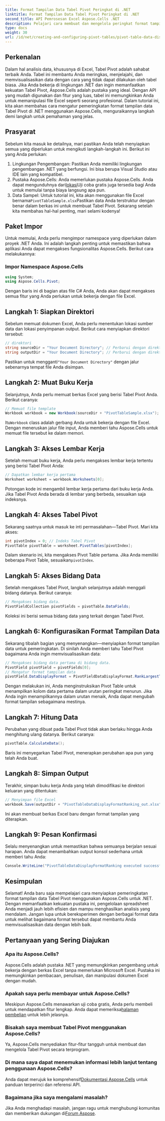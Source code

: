 ```yaml
---
title: Format Tampilan Data Tabel Pivot Peringkat di .NET
linktitle: Format Tampilan Data Tabel Pivot Peringkat di .NET
second_title: API Pemrosesan Excel Aspose.Cells .NET
description: Pelajari cara membuat dan mengelola peringkat format tampilan data Tabel Pivot di .NET menggunakan Aspose.Cells dengan panduan langkah demi langkah ini.
type: docs
weight: 30
url: /id/net/creating-and-configuring-pivot-tables/pivot-table-data-display-format-ranking/
---
```

## Perkenalan
Dalam hal analisis data, khususnya di Excel, Tabel Pivot adalah sahabat terbaik Anda. Tabel ini membantu Anda meringkas, menjelajahi, dan memvisualisasikan data dengan cara yang tidak dapat dilakukan oleh tabel biasa. Jika Anda bekerja di lingkungan .NET dan ingin memanfaatkan kekuatan Tabel Pivot, Aspose.Cells adalah pustaka yang ideal. Dengan API yang mudah digunakan dan fitur yang luas, tabel ini memungkinkan Anda untuk memanipulasi file Excel seperti seorang profesional. Dalam tutorial ini, kita akan membahas cara mengatur pemeringkatan format tampilan data Tabel Pivot di .NET menggunakan Aspose.Cells, menguraikannya langkah demi langkah untuk pemahaman yang jelas.
## Prasyarat
Sebelum kita masuk ke detailnya, mari pastikan Anda telah menyiapkan semua yang diperlukan untuk mengikuti langkah-langkah ini. Berikut ini yang Anda perlukan:
1. Lingkungan Pengembangan: Pastikan Anda memiliki lingkungan pengembangan .NET yang berfungsi. Ini bisa berupa Visual Studio atau IDE lain yang kompatibel.
2. Pustaka Aspose.Cells: Anda memerlukan pustaka Aspose.Cells. Anda dapat mengunduhnya dari[lokasi](https://releases.aspose.com/cells/net/)Uji coba gratis juga tersedia bagi Anda untuk memulai tanpa biaya langsung apa pun.
3.  Data Sampel: Untuk tutorial ini, kita akan menggunakan file Excel bernama`PivotTableSample.xlsx`Pastikan data Anda terstruktur dengan benar dalam berkas ini untuk membuat Tabel Pivot.
Sekarang setelah kita membahas hal-hal penting, mari selami kodenya!
## Paket Impor
Untuk memulai, Anda perlu mengimpor namespace yang diperlukan dalam proyek .NET Anda. Ini adalah langkah penting untuk memastikan bahwa aplikasi Anda dapat mengakses fungsionalitas Aspose.Cells. Berikut cara melakukannya:
### Impor Namespace Aspose.Cells
```csharp
using System;
using Aspose.Cells.Pivot;
```
Dengan baris ini di bagian atas file C# Anda, Anda akan dapat mengakses semua fitur yang Anda perlukan untuk bekerja dengan file Excel.
## Langkah 1: Siapkan Direktori
Sebelum memuat dokumen Excel, Anda perlu menentukan lokasi sumber data dan lokasi penyimpanan output. Berikut cara menyiapkan direktori tersebut:
```csharp
// direktori
string sourceDir = "Your Document Directory"; // Perbarui dengan direktori Anda yang sebenarnya
string outputDir = "Your Document Directory"; // Perbarui dengan direktori Anda yang sebenarnya
```
 Pastikan untuk mengganti`"Your Document Directory"` dengan jalur sebenarnya tempat file Anda disimpan.
## Langkah 2: Muat Buku Kerja
Selanjutnya, Anda perlu memuat berkas Excel yang berisi Tabel Pivot Anda. Berikut caranya:
```csharp
// Memuat file template
Workbook workbook = new Workbook(sourceDir + "PivotTableSample.xlsx");
```
 Itu`Workbook` class adalah gerbang Anda untuk bekerja dengan file Excel. Dengan meneruskan jalur file input, Anda memberi tahu Aspose.Cells untuk memuat file tersebut ke dalam memori.
## Langkah 3: Akses Lembar Kerja
Setelah memuat buku kerja, Anda perlu mengakses lembar kerja tertentu yang berisi Tabel Pivot Anda:
```csharp
// Dapatkan lembar kerja pertama
Worksheet worksheet = workbook.Worksheets[0];
```
Potongan kode ini mengambil lembar kerja pertama dari buku kerja Anda. Jika Tabel Pivot Anda berada di lembar yang berbeda, sesuaikan saja indeksnya.
## Langkah 4: Akses Tabel Pivot
Sekarang saatnya untuk masuk ke inti permasalahan—Tabel Pivot. Mari kita akses:
```csharp
int pivotIndex = 0; // Indeks Tabel Pivot
PivotTable pivotTable = worksheet.PivotTables[pivotIndex];
```
Dalam skenario ini, kita mengakses Pivot Table pertama. Jika Anda memiliki beberapa Pivot Table, sesuaikan`pivotIndex`.
## Langkah 5: Akses Bidang Data
Setelah mengakses Tabel Pivot, langkah selanjutnya adalah menggali bidang datanya. Berikut caranya:
```csharp
// Mengakses bidang data.
PivotFieldCollection pivotFields = pivotTable.DataFields;
```
Koleksi ini berisi semua bidang data yang terkait dengan Tabel Pivot.
## Langkah 6: Konfigurasikan Format Tampilan Data
Sekarang tibalah bagian yang menyenangkan—menyiapkan format tampilan data untuk pemeringkatan. Di sinilah Anda memberi tahu Tabel Pivot bagaimana Anda ingin memvisualisasikan data:
```csharp
// Mengakses bidang data pertama di bidang data.
PivotField pivotField = pivotFields[0];
// Mengatur format tampilan data
pivotField.DataDisplayFormat = PivotFieldDataDisplayFormat.RankLargestToSmallest;
```
Dengan melakukan ini, Anda menginstruksikan Pivot Table untuk menampilkan kolom data pertama dalam urutan peringkat menurun. Jika Anda ingin menampilkannya dalam urutan menaik, Anda dapat mengubah format tampilan sebagaimana mestinya.
## Langkah 7: Hitung Data
Perubahan yang dibuat pada Tabel Pivot tidak akan berlaku hingga Anda menghitung ulang datanya. Berikut caranya:
```csharp
pivotTable.CalculateData();
```
Baris ini menyegarkan Tabel Pivot, menerapkan perubahan apa pun yang telah Anda buat.
## Langkah 8: Simpan Output
Terakhir, simpan buku kerja Anda yang telah dimodifikasi ke direktori keluaran yang ditentukan:
```csharp
// Menyimpan file Excel
workbook.Save(outputDir + "PivotTableDataDisplayFormatRanking_out.xlsx");
```
Ini akan membuat berkas Excel baru dengan format tampilan yang diterapkan. 
## Langkah 9: Pesan Konfirmasi
Selalu menyenangkan untuk memastikan bahwa semuanya berjalan sesuai harapan. Anda dapat menambahkan output konsol sederhana untuk memberi tahu Anda:
```csharp
Console.WriteLine("PivotTableDataDisplayFormatRanking executed successfully.");
```
## Kesimpulan
Selamat! Anda baru saja mempelajari cara menyiapkan pemeringkatan format tampilan data Tabel Pivot menggunakan Aspose.Cells untuk .NET. Dengan memanfaatkan kekuatan pustaka ini, pengelolaan spreadsheet Anda menjadi jauh lebih efisien dan mampu menghasilkan analisis yang mendalam. Jangan lupa untuk bereksperimen dengan berbagai format data untuk melihat bagaimana format tersebut dapat membantu Anda memvisualisasikan data dengan lebih baik. 
## Pertanyaan yang Sering Diajukan
### Apa itu Aspose.Cells?
Aspose.Cells adalah pustaka .NET yang memungkinkan pengembang untuk bekerja dengan berkas Excel tanpa memerlukan Microsoft Excel. Pustaka ini memungkinkan pembacaan, penulisan, dan manipulasi dokumen Excel dengan mudah.
### Apakah saya perlu membayar untuk Aspose.Cells?
Meskipun Aspose.Cells menawarkan uji coba gratis, Anda perlu membeli untuk mendapatkan fitur lengkap. Anda dapat memeriksa[halaman pembelian](https://purchase.aspose.com/buy) untuk lebih jelasnya.
### Bisakah saya membuat Tabel Pivot menggunakan Aspose.Cells?
Ya, Aspose.Cells menyediakan fitur-fitur tangguh untuk membuat dan mengelola Tabel Pivot secara terprogram.
### Di mana saya dapat menemukan informasi lebih lanjut tentang penggunaan Aspose.Cells?
 Anda dapat merujuk ke komprehensif[Dokumentasi Aspose.Cells](https://reference.aspose.com/cells/net/) untuk panduan terperinci dan referensi API.
### Bagaimana jika saya mengalami masalah?
 Jika Anda menghadapi masalah, jangan ragu untuk menghubungi komunitas dan memberikan dukungan di[Forum Aspose](https://forum.aspose.com/c/cells/9).